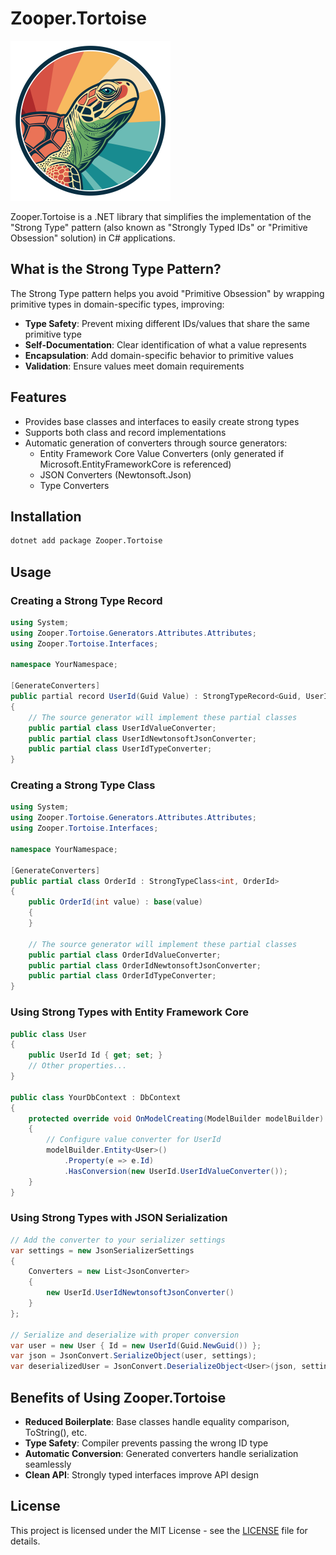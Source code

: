 # Zooper.Tortoise

<img src="icon.png" alt="Zooper.Tortoise" width="256" />

Zooper.Tortoise is a .NET library that simplifies the implementation of the "Strong Type" pattern (also known as "Strongly Typed IDs" or "Primitive Obsession" solution) in C# applications.

## What is the Strong Type Pattern?

The Strong Type pattern helps you avoid "Primitive Obsession" by wrapping primitive types in domain-specific types, improving:

- **Type Safety**: Prevent mixing different IDs/values that share the same primitive type
- **Self-Documentation**: Clear identification of what a value represents
- **Encapsulation**: Add domain-specific behavior to primitive values
- **Validation**: Ensure values meet domain requirements

## Features

- Provides base classes and interfaces to easily create strong types
- Supports both class and record implementations
- Automatic generation of converters through source generators:
  - Entity Framework Core Value Converters (only generated if Microsoft.EntityFrameworkCore is referenced)
  - JSON Converters (Newtonsoft.Json)
  - Type Converters

## Installation

```bash
dotnet add package Zooper.Tortoise
```

## Usage

### Creating a Strong Type Record

```csharp
using System;
using Zooper.Tortoise.Generators.Attributes.Attributes;
using Zooper.Tortoise.Interfaces;

namespace YourNamespace;

[GenerateConverters]
public partial record UserId(Guid Value) : StrongTypeRecord<Guid, UserId>(Value)
{
    // The source generator will implement these partial classes
    public partial class UserIdValueConverter;
    public partial class UserIdNewtonsoftJsonConverter;
    public partial class UserIdTypeConverter;
}
```

### Creating a Strong Type Class

```csharp
using System;
using Zooper.Tortoise.Generators.Attributes.Attributes;
using Zooper.Tortoise.Interfaces;

namespace YourNamespace;

[GenerateConverters]
public partial class OrderId : StrongTypeClass<int, OrderId>
{
    public OrderId(int value) : base(value)
    {
    }

    // The source generator will implement these partial classes
    public partial class OrderIdValueConverter;
    public partial class OrderIdNewtonsoftJsonConverter;
    public partial class OrderIdTypeConverter;
}
```

### Using Strong Types with Entity Framework Core

```csharp
public class User
{
    public UserId Id { get; set; }
    // Other properties...
}

public class YourDbContext : DbContext
{
    protected override void OnModelCreating(ModelBuilder modelBuilder)
    {
        // Configure value converter for UserId
        modelBuilder.Entity<User>()
            .Property(e => e.Id)
            .HasConversion(new UserId.UserIdValueConverter());
    }
}
```

### Using Strong Types with JSON Serialization

```csharp
// Add the converter to your serializer settings
var settings = new JsonSerializerSettings
{
    Converters = new List<JsonConverter>
    {
        new UserId.UserIdNewtonsoftJsonConverter()
    }
};

// Serialize and deserialize with proper conversion
var user = new User { Id = new UserId(Guid.NewGuid()) };
var json = JsonConvert.SerializeObject(user, settings);
var deserializedUser = JsonConvert.DeserializeObject<User>(json, settings);
```

## Benefits of Using Zooper.Tortoise

- **Reduced Boilerplate**: Base classes handle equality comparison, ToString(), etc.
- **Type Safety**: Compiler prevents passing the wrong ID type
- **Automatic Conversion**: Generated converters handle serialization seamlessly
- **Clean API**: Strongly typed interfaces improve API design

## License

This project is licensed under the MIT License - see the [LICENSE](LICENSE) file for details. 